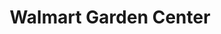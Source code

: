 ---
title: "Walmart Garden Center"
url: /muscle-shoals/walmart-garden-center/
shop: garden centre
---